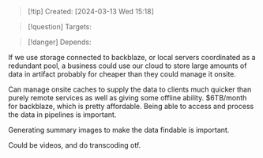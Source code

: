 
>[!tip] Created: [2024-03-13 Wed 15:18]

>[!question] Targets: 

>[!danger] Depends: 

If we use storage connected to backblaze, or local servers coordinated as a redundant pool, a business could use our cloud to store large amounts of data in artifact probably for cheaper than they could manage it onsite.

Can manage onsite caches to supply the data to clients much quicker than purely remote services as well as giving some offline ability.  $6TB/month for backblaze, which is pretty affordable.  Being able to access and process the data in pipelines is important.

Generating summary images to make the data findable is important.

Could be videos, and do transcoding otf.